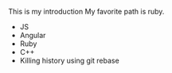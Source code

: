 This is my introduction
My favorite path is ruby.

* JS
* Angular
* Ruby
* C++
* Killing history using git rebase
